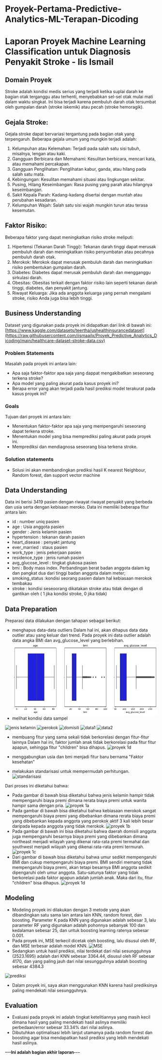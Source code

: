 # Proyek-Pertama-Predictive-Analytics-ML-Terapan-Dicoding
# Laporan Proyek Machine Learning Classification untuk Diagnosis Penyakit Stroke - Iis Ismail

## Domain Proyek

Stroke adalah kondisi medis serius yang terjadi ketika suplai darah ke bagian otak terganggu atau terhenti, menyebabkan sel-sel otak mulai mati dalam waktu singkat. Ini bisa terjadi karena pembuluh darah otak tersumbat oleh gumpalan darah (stroke iskemik) atau pecah (stroke hemoragik).

## Gejala Stroke:
Gejala stroke dapat bervariasi tergantung pada bagian otak yang terpengaruh. Beberapa gejala umum yang mungkin terjadi adalah:
1. Kelumpuhan atau Kelemahan: Terjadi pada salah satu sisi tubuh, misalnya, lengan atau kaki.
2. Gangguan Berbicara dan Memahami: Kesulitan berbicara, mencari kata, atau memahami percakapan.
3. Gangguan Penglihatan: Penglihatan kabur, ganda, atau hilang pada salah satu mata.
4. Kebingungan: Kesulitan memahami situasi atau lingkungan sekitar.
5. Pusing, Hilang Keseimbangan: Rasa pusing yang parah atau hilangnya keseimbangan.
6. Sakit Kepala Parah: Kadang-kadang disertai dengan muntah atau perubahan kesadaran.
7. Kelumpuhan Wajah: Salah satu sisi wajah mungkin turun atau terasa kesemutan.
## Faktor Risiko:
Beberapa faktor yang dapat meningkatkan risiko stroke meliputi:
1. Hipertensi (Tekanan Darah Tinggi): Tekanan darah tinggi dapat merusak pembuluh darah dan meningkatkan risiko penyumbatan atau pecahnya pembuluh darah otak.
2. Merokok: Merokok dapat merusak pembuluh darah dan meningkatkan risiko pembentukan gumpalan darah.
3. Diabetes: Diabetes dapat merusak pembuluh darah dan mengganggu sirkulasi darah.
3. Obesitas: Obesitas terkait dengan faktor risiko lain seperti tekanan darah tinggi, diabetes, dan penyakit jantung.
4. Riwayat Keluarga: Jika ada anggota keluarga yang pernah mengalami stroke, risiko Anda juga bisa lebih tinggi.


## Business Understanding
Dataset yang digunakan pada proyek ini didapatkan dari link di bawah ini:
[https://www.kaggle.com/datasets/teertha/ushealthinsurancedataset](https://raw.githubusercontent.com/iismaailx/Proyek_Predictive_Analytics_Dicoding/main/healthcare-dataset-stroke-data.csv)

### Problem Statements

Masalah pada proyek ini antara lain:
- Apa saja faktor-faktor apa saja yang dappat mengakibatkan seseorang terkena stroke?
- Apa model yang paling akurat pada kasus proyek ini?
- Berapa error yang akan terjadi pada hasil prediksi model terakurat pada kasus proyek ini?


### Goals

Tujuan dari proyek ini antara lain:
- Menentukan faktor-faktor apa saja yang mempengaruhi seseorang dapat terkena stroke.
- Menentukan model yang bisa memprediksi paling akurat pada proyek ini.
- Memprediksi dan mendiagnosa seseorang bisa terkena stroke.

### Solution statements
- Solusi ini akan membandingkan prediksi hasil K nearest Neighbour, Random forest, dan support vector machine 


## Data Understanding
Data ini berisi 3419 pasien dengan riwayat riwayat penyakit yang berbeda dan usia serta dengan kebisaan meroko. Data ini memiliki beberapa fitur antara lain:
- id : number uniq pasien
- age : Usia anggota pasien
- gender : Jenis kelamin pasien
- hypertension : tekanan darah pasien
- heart_disease : penyakt jantung
- ever_married : staus pasien
- work_type : jenis pekerjaan pasien
- residence_type : jenis rumah pasien
- avg_glucose_level : tingkat glukosa pasien
- bmi : Body mass index. Perbandingan berat badan anggota dalam kg dan pangkat dua dari tinggi badan anggota dalam meter;
- smoking_status :kondisi seorang pasien dalam hal kebiasaan merokok tembakau
- stroke : kondisi seseoorang dikatakan stroke atau tidak dengan di gantikan oleh ( 1 jika kondisi stroke, 0 jika tidak)

## Data Preparation
Preparasi data dilakukan dengan tahapan sebagai berikut:
- menghapus data-data outliers 
  Dalam hal ini, akan dihapus data data outlier atau yang keluar dari trend. Pada proyek ini data outlier adalah data angka BMI dan avg_glucose_level yang berlebihan.
  ![outlier](https://github.com/iismaailx/Proyek_Predictive_Analytics_Dicoding/blob/main/Gambar/outlier_age_bmi_glukosa.png)
- melihat kondisi data sampel

![jenis kelamin](https://user-images.githubusercontent.com/106704301/185286627-ddba4e62-7d94-4bc9-8642-55db5c490a04.png)
![perokok](https://user-images.githubusercontent.com/106704301/185286634-bc6fe4db-ec48-4011-859e-4912db5d9177.png)
![domisili](https://user-images.githubusercontent.com/106704301/185286649-2f4e9064-c283-4b25-b39b-9d6a10a68847.png)
![data1](https://user-images.githubusercontent.com/106704301/185286658-d86159d2-1b73-4321-8b8d-ec3bed4e6a3d.png)
![data2](https://user-images.githubusercontent.com/106704301/185286664-a749ffca-0fe1-45aa-aaee-e37b83df29cd.png)

- membuang fitur yang sama sekali tidak berkorelasi dengan fitur-fitur lainnya 
Dalam hal ini, faktor jumlah anak tidak berkorelasi pada fitur fitur apapun, sehingga fitur "children" bisa dihapus.
![proyek 1d](https://user-images.githubusercontent.com/106704301/185286823-394aab8c-4005-4edf-b07e-cb9d5d667120.png)

- menggabungkan usia dan bmi menjadi fitur baru bernama "Faktor kesehatan"
- melakukan standarisasi untuk mempermudah perhitungan.
![standarisasi](https://user-images.githubusercontent.com/106704301/185287071-deaa77b6-8754-473c-9c07-6a0d402e23a4.png)

Dari proses ini diketahui bahwa:
- Pada gambar di bawah bisa diketahui bahwa jenis kelamin hampir tidak mempengaruhi biaya premi dimana rerata biaya premi untuk wanita hampir sama dengan pria.
![proyek 1a](https://user-images.githubusercontent.com/106704301/185205315-81c19e62-a6ad-47b2-9ee0-bd9c8fa01361.png)
- Pada gambar di bawah bisa diketahui bahwa kebiasaan merokok sangat mempengaruhi biaya premi yang dibebankan dimana rerata biaya premi yang dibebankan kepada anggota yang perokok aktif 3 kali lebih besar daripada kepada anggota yang tidak merokok.
![proyek 1b](https://user-images.githubusercontent.com/106704301/185205721-c58ca518-8532-4e7e-a384-0f206f049444.png)
- Pada gambar di bawah ini bisa diketahui bahwa daerah domisili anggota juga mempengaruhi besarnya biaya premi yang dibebankan dimana northeast menjadi wilayah yang dikenai rata-rata premi termahal dan southwest menjadi wilayah yang dikenai rata-rata premi termurah.
![proyek 1c](https://user-images.githubusercontent.com/106704301/185206543-7cf45196-d881-44ca-8731-273d577575cf.png)
- Dari gambar di bawah bisa diketahui bahwa umur sedikit mempengaruhi BMI dan cukup mempengaruhi biaya premi. BMI sendiri memang tidak mempengaruhi biaya premi, akan tetapi besarnya BMI anggota sedikit dipengaruhi oleh umur anggota. Satu-satunya faktor yang tidak berkorelasi pada faktor apapun adalah jumlah anak. Maka dari itu, fitur "children" bisa dihapus.
![proyek 1d](https://user-images.githubusercontent.com/106704301/185207129-4b0f7832-f308-47be-a609-635f01bfd041.png)

## Modeling
- Modeling proyek ini dilakukan dengan 3 metode yang akan dibandingkan satu sama lain antara lain KNN, random forest, dan boosting. Parameter K pada KNN yang digunakan adalah sebesar 3, lalu parameter RF yang digunakan adalah pohonnya sebanyak 100 dan kedalaman sebesar 25, dan untuk boosting learning ratenya sebesar 0.001.
- Pada proyek ini, MSE terkecil dicetak oleh boosting, lalu disusul oleh RF, dan MSE terbesar adalah model KNN.
![MSE](https://user-images.githubusercontent.com/106704301/185289185-e0ffa27f-ffa4-4091-baec-79d88ef1b648.png)
- Sedangkan untuk hasil prediksi, nilai terdekat dari nilai sesungguhnya (2523.1695) adalah dari KNN sebesar 3364.44, disusul oleh RF sebesar 4170, dan yang paling jauh dari nilai sesungguhnya adalah boosting sebesar 4384.3

![prediksi](https://user-images.githubusercontent.com/106704301/185289208-bedcb92e-50e1-4ba2-9219-4f410685a308.png)
- Dalam proyek ini, saya akan menggunakan KNN karena hasil prediksinya paling mendekati nilai sesungguhnya.

## Evaluation
- Evaluasi pada proyek ini adalah tingkat ketelitiannya yang masih kecil dimana hasil yang paling mendekati hasil aslinya memiliki perbedaan/error sebesar 33.34% dari nilai aslinya.
- Dibutuhkan optimalisasi lebih lanjut utamanya pada random forest dan boosting agar bisa mendapatkan hasil prediksi yang lebih mendekati hasil aslinya.

**---Ini adalah bagian akhir laporan---**

